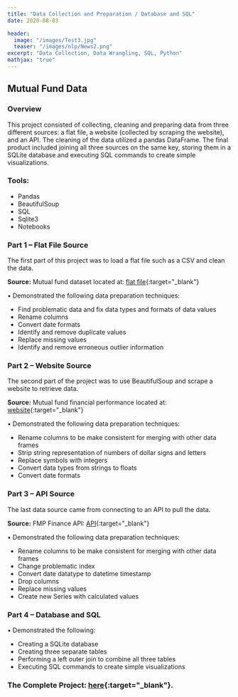 ```yaml
---
title: "Data Collection and Preparation / Database and SQL"
date: 2020-08-03

header:
  image: "/images/Test3.jpg"
  teaser: "/images/nlp/News2.png"
excerpt: "Data Collection, Data Wrangling, SQL, Python"
mathjax: "true"
---
```


## Mutual Fund Data

### Overview
This project consisted of collecting, cleaning and preparing data from three different sources: a flat file, a website (collected by scraping the website), and an API. The cleaning of the data utilized a pandas DataFrame. The final product included joining all three sources on the same key, storing them in a SQLite database and executing SQL commands to create simple visualizations.

### Tools:

* Pandas
* BeautifulSoup
* SQL
* Sqlite3
* Notebooks

### Part 1 – Flat File Source

The first part of this project was to load a flat file such as a CSV and clean the data.

**Source:** Mutual fund dataset located at: [flat file](https://www.kaggle.com/stefanoleone992/mutual-funds-and-etfs?select=Mutual+Funds.csv){:target="_blank"}

• Demonstrated the following data preparation techniques:

* Find problematic data and fix data types and formats of data values
* Rename columns
* Convert date formats
* Identify and remove duplicate values
* Replace missing values
* Identify and remove erroneous outlier information

### Part 2 – Website Source

The second part of the project was to use BeautifulSoup and scrape a website to retrieve data.

**Source:** Mutual fund financial performance located at: [website](https://charts.ussif.org/mfpc/){:target="_blank"}

• Demonstrated the following data preparation techniques:

* Rename columns to be make consistent for merging with other data frames
* Strip string representation of numbers of dollar signs and letters
* Replace symbols with integers
* Convert data types from strings to floats
* Convert date formats

### Part 3 – API Source

The last data source came from connecting to an API to pull the data.

**Source:** FMP Finance API: [API](https://financialmodelingprep.com/developer/docs/){:target="_blank"}

• Demonstrated the following data preparation techniques:

* Rename columns to be make consistent for merging with other data frames
* Change problematic index
* Convert date datatype to datetime timestamp
* Drop columns
* Replace missing values
* Create new Series with calculated values

### Part 4 – Database and SQL

• Demonstrated the following:

* Creating a SQLite database
* Creating three separate tables
* Performing a left outer join to combine all three tables
* Executing SQL commands to create simple visualizations


### The Complete Project: [here](https://github.com/MaryDonovanMartello/Data-Collection-Preparation-Mutual-Funds){:target="_blank"}.
